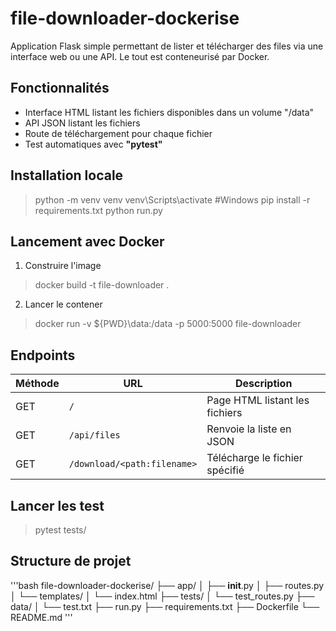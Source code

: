 # file-downloader-dockerise

Application Flask simple permettant de lister et télécharger des files via une interface web ou une API. 
Le tout est conteneurisé par Docker.

## Fonctionnalités

- Interface HTML listant les fichiers disponibles dans un volume "/data"
- API JSON listant les fichiers
- Route de téléchargement pour chaque fichier
- Test automatiques avec **"pytest"**

## Installation locale 

> python -m venv venv
> venv\Scripts\activate #Windows
> pip install -r requirements.txt
> python run.py



## Lancement avec Docker 

1. Construire l'image

> docker build -t file-downloader .

2. Lancer le contener

> docker run -v ${PWD}\data:/data -p 5000:5000 file-downloader

## Endpoints 

| Méthode | URL                         | Description                    |
| ------- | ---------------------       | ------------------------------ |
| GET     | `/`                         | Page HTML listant les fichiers |
| GET     | `/api/files`                | Renvoie la liste en JSON       |
| GET     | `/download/<path:filename>` | Télécharge le fichier spécifié |


## Lancer les test

> pytest tests/

## Structure de projet
'''bash
file-downloader-dockerise/
├── app/
│   ├── __init__.py
│   ├── routes.py
│   └── templates/
│       └── index.html
├── tests/
│   └── test_routes.py
├── data/
│   └── test.txt
├── run.py
├── requirements.txt
├── Dockerfile
└── README.md
'''
